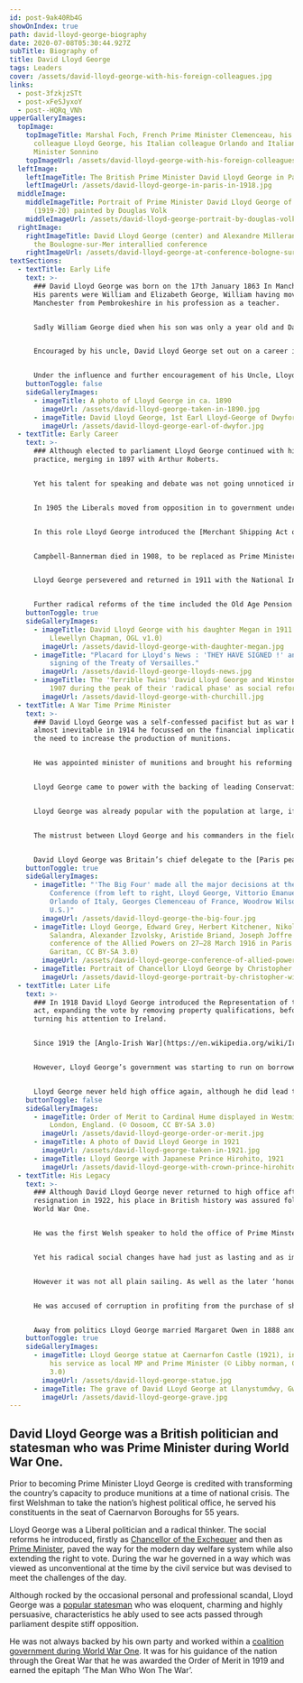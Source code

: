 ```yaml
---
id: post-9ak40Rb4G
showOnIndex: true
path: david-lloyd-george-biography
date: 2020-07-08T05:30:44.927Z
subTitle: Biography of
title: David Lloyd George
tags: Leaders
cover: /assets/david-lloyd-george-with-his-foreign-colleagues.jpg
links:
  - post-3fzkjzSTt
  - post-xFeSJyxoY
  - post--HQRq_VNh
upperGalleryImages:
  topImage:
    topImageTitle: Marshal Foch, French Prime Minister Clemenceau, his British
      colleague Lloyd George, his Italian colleague Orlando and Italian Foreign
      Minister Sonnino
    topImageUrl: /assets/david-lloyd-george-with-his-foreign-colleagues.jpg
  leftImage:
    leftImageTitle: The British Prime Minister David Lloyd George in Paris in 1918
    leftImageUrl: /assets/david-lloyd-george-in-paris-in-1918.jpg
  middleImage:
    middleImageTitle: Portrait of Prime Minister David Lloyd George of Great Britain
      (1919-20) painted by Douglas Volk
    middleImageUrl: /assets/david-lloyd-george-portrait-by-douglas-volk.jpg
  rightImage:
    rightImageTitle: David Lloyd George (center) and Alexandre Millerand (left) at
      the Boulogne-sur-Mer interallied conference
    rightImageUrl: /assets/david-lloyd-george-at-conference-bologne-sur-mer.jpg
textSections:
  - textTitle: Early Life
    text: >-
      ### David Lloyd George was born on the 17th January 1863 In Manchester.
      His parents were William and Elizabeth George, William having moved to
      Manchester from Pembrokeshire in his profession as a teacher.


      Sadly William George died when his son was only a year old and David Lloyd George’s mother took the family to live with her brother Richard Lloyd in Caernarvonshire, having been left in a state of poverty. Richard was a big influence on the young David, helping to oversee his education and although born David George, the future Prime Minister would add his uncle’s surname of Lloyd to his own.


      Encouraged by his uncle, David Lloyd George set out on a career in law at the age of 14, becoming articled in 1879 to a firm of solicitors in Porthmadoc. In 1884 David Lloyd George passed his final examinations and the following year he set up his own law practice from his Uncle’s house.


      Under the influence and further encouragement of his Uncle, Lloyd George was also developing an interest in politics and campaigned for the Liberal party in the 1885 election. Five years later in 1890 Lloyd George stood himself at a by-election for the Caernarvon Boroughs seat, where he won by a small margin to take his place in Parliament.
    buttonToggle: false
    sideGalleryImages:
      - imageTitle: A photo of Lloyd George in ca. 1890
        imageUrl: /assets/david-lloyd-george-taken-in-1890.jpg
      - imageTitle: David Lloyd George, 1st Earl Lloyd-George of Dwyfor taken in 1909
        imageUrl: /assets/david-lloyd-george-earl-of-dwyfor.jpg
  - textTitle: Early Career
    text: >-
      ### Although elected to parliament Lloyd George continued with his law
      practice, merging in 1897 with Arthur Roberts.


      Yet his talent for speaking and debate was not going unnoticed in Westminster, where he became a prominent member of the more radical side of the opposition Liberal party. He was not afraid to speak up for what he believed in and was vocal in his opposition to the war in South Africa in 1901.


      In 1905 the Liberals moved from opposition in to government under the Premiership of [Sir Henry Campbell-Bannerman](https://en.wikipedia.org/wiki/Henry_Campbell-Bannerman) and Lloyd George received his first cabinet post as President of the Board of Trade.


      In this role Lloyd George introduced the [Merchant Shipping Act of 1906](https://en.wikipedia.org/wiki/Merchant_Shipping_Act_1906) which improved food standards and accommodation through regulation for seamen. On the flip side Lloyd George also raised the Plimsoll Line which endangered lives by allowing new cargo vessels to increase capacity by 5%.


      Campbell-Bannerman died in 1908, to be replaced as Prime Minister by H.H. Asquith, with Lloyd George appointed Chancellor of the Exchequer. A year later he produced the ‘people’s budget’ which provided for social insurance, but it was rejected by the House of Lords.


      Lloyd George persevered and returned in 1911 with the National Insurance Act, introducing contributory schemes of health and unemployment insurance based on similar schemes he had seen while on a visit to Germany. It was not a universally popular scheme, but Lloyd George was a skilled parliamentarian who saw his act passed and with it the early foundations for the welfare state were laid.


      Further radical reforms of the time included the Old Age Pension Act as Lloyd George looked to improve the lot of the poor who were too old to work.
    buttonToggle: true
    sideGalleryImages:
      - imageTitle: David Lloyd George with his daughter Megan in 1911 (© Albert Henry
          Llewellyn Chapman, OGL v1.0)
        imageUrl: /assets/david-lloyd-george-with-daughter-megan.jpg
      - imageTitle: "Placard for Lloyd's News : 'THEY HAVE SIGNED !' announcing the
          signing of the Treaty of Versailles."
        imageUrl: /assets/david-lloyd-george-lloyds-news.jpg
      - imageTitle: The 'Terrible Twins' David Lloyd George and Winston Churchill in
          1907 during the peak of their 'radical phase' as social reformers.
        imageUrl: /assets/david-lloyd-george-with-churchill.jpg
  - textTitle: A War Time Prime Minister
    text: >-
      ### David Lloyd George was a self-confessed pacifist but as war became
      almost inevitable in 1914 he focussed on the financial implications and
      the need to increase the production of munitions.


      He was appointed minister of munitions and brought his reforming zeal to the problem at hand. By utilising help from big business and organised labour Lloyd George proved a huge success at his ministry and greatly contributed to eventual victory. In 1916 he was appointed secretary of war before replacing [Asquith as Prime minister](https://en.wikipedia.org/wiki/H._H._Asquith) in December of that year.


      Lloyd George came to power with the backing of leading Conservatives, with many of the main players in his own party having resigned with Asquith. He quickly trimmed the War Cabinet to 5 people under his chairmanship from the previous 23 in order to stop lengthy discussions and to make quicker decisions.


      Lloyd George was already popular with the population at large, if not the generals with whom he often disagreed with on tactics. In 1917 Lloyd George persuaded a reluctant Admiralty to employ a convoy system to help protect shipping which was bringing food in to the country, combatting the enemy submarines threatening to starve the country out of the war.


      The mistrust between Lloyd George and his commanders in the field remained, but in 1918 after the Germans nearly pushed through a successful offensive a unified allied command was formed under Marshal Ferdinand Foch. The tide of the war was soon to turn and an exhausted and defeated German army were forced to agree to the armistice in November.


      David Lloyd George was Britain’s chief delegate to the [Paris peace conference](https://en.wikipedia.org/wiki/Paris_Peace_Conference,_1919%E2%80%931920) which oversaw the drafting of the Versailles Treaty. Not surprisingly he won a huge majority at the 1918 general election, though still as head of a coalition with his Conservative partners.
    buttonToggle: true
    sideGalleryImages:
      - imageTitle: "'The Big Four' made all the major decisions at the Paris Peace
          Conference (from left to right, Lloyd George, Vittorio Emanuele
          Orlando of Italy, Georges Clemenceau of France, Woodrow Wilson of the
          U.S.)"
        imageUrl: /assets/david-lloyd-george-the-big-four.jpg
      - imageTitle: Lloyd George, Edward Grey, Herbert Kitchener, Nikola Pašić, Antonio
          Salandra, Alexander Izvolsky, Aristide Briand, Joseph Joffre at a
          conference of the Allied Powers on 27–28 March 1916 in Paris (©
          Garitan, CC BY-SA 3.0)
        imageUrl: /assets/david-lloyd-george-conference-of-allied-powers-in-paris.jpg
      - imageTitle: Portrait of Chancellor Lloyd George by Christopher Williams (1911)
        imageUrl: /assets/david-lloyd-george-portrait-by-christopher-williams.jpg
  - textTitle: Later Life
    text: >-
      ### In 1918 David Lloyd George introduced the Representation of the People
      act, expanding the vote by removing property qualifications, before
      turning his attention to Ireland.


      Since 1919 the [Anglo-Irish War](https://en.wikipedia.org/wiki/Irish_War_of_Independence) had been raging and the decision was taken to reverse a policy of repression and seek a truce. This led to the Anglo-Irish Treaty of 1921 and the creation of the Irish Free State.


      However, Lloyd George’s government was starting to run on borrowed time after an ‘honours for sale’ scandal added to increasing criticism of his foreign policy. This came to a head in the Canak incident when the Conservatives in the coalition did not agree with the position taken by Lloyd George which threatened to take Britain to war with Turkey over an area in the allied occupied territories of that country. When in October 1922 the Conservative party voted to fight the next election independently and not as a coalition, David Lloyd George resigned.


      Lloyd George never held high office again, although he did lead the Liberal party between 1926 and 1931. He continued to champion progressive causes and was offered a war cabinet post by [Winston Churchill](/winston-churchill-biography) in 1940, which he declined due to ill health. He took up a position in the House of Lords as Earl Lloyd-George of Dwyfor, but he died not long after on the 26th March 1945, a couple of months short of seeing the second world war end in Europe.
    buttonToggle: false
    sideGalleryImages:
      - imageTitle: Order of Merit to Cardinal Hume displayed in Westminster Cathedral,
          London, England. (© Oosoom, CC BY-SA 3.0)
        imageUrl: /assets/david-lloyd-george-order-or-merit.jpg
      - imageTitle: A photo of David Lloyd George in 1921
        imageUrl: /assets/david-lloyd-george-taken-in-1921.jpg
      - imageTitle: Lloyd George with Japanese Prince Hirohito, 1921
        imageUrl: /assets/david-lloyd-george-with-crown-prince-hirohito-in-1921.jpg
  - textTitle: His Legacy
    text: >-
      ### Although David Lloyd George never returned to high office after his
      resignation in 1922, his place in British history was assured following
      World War One.


      He was the first Welsh speaker to hold the office of Prime Minster and the last to date to represent the Liberal party.


      Yet his radical social changes have had just as lasting and as important an impact on Britain, including an act which allowed women to sit in the House of Commons. His raft of measures, combined with his leadership in the war, makes Lloyd George one of the most significant public figures of the 20th century.


      However it was not all plain sailing. As well as the later ‘honours for cash scandal’, Lloyd George’s political career nearly came crashing down two years before the outbreak of the first world war.


      He was accused of corruption in profiting from the purchase of shares while aware a government contract was going to be awarded to the [Marconi Company](https://en.wikipedia.org/wiki/Marconi_Company) to build wireless communication stations. He was ultimately cleared of the charge of corruption, although the parliamentary enquiry did find he had profited from his dealings.


      Away from politics Lloyd George married Margaret Owen in 1888 and they had five children. He would suffer immense personal tragedy in 1907 with the death of his daughter Mair, aged just 17 years old. His wife Margaret died in 1941 but in 1943 Lloyd George married Frances Stevenson who had become his private secretary when he was appointed Chancellor of the Exchequer.
    buttonToggle: true
    sideGalleryImages:
      - imageTitle: Lloyd George statue at Caernarfon Castle (1921), in recognition of
          his service as local MP and Prime Minister (© Libby norman, CC BY-SA
          3.0)
        imageUrl: /assets/david-lloyd-george-statue.jpg
      - imageTitle: The grave of David LLoyd George at Llanystumdwy, Gwynedd in Wales
        imageUrl: /assets/david-lloyd-george-grave.jpg
---
```

## David Lloyd George was a British politician and statesman who was Prime Minister during World War One.

Prior to becoming Prime Minister Lloyd George is credited with transforming the country’s capacity to produce munitions at a time of national crisis. The first Welshman to take the nation’s highest political office, he served his constituents in the seat of Caernarvon Boroughs for 55 years.

Lloyd George was a Liberal politician and a radical thinker. The social reforms he introduced, firstly as [Chancellor of the Exchequer](/david-lloyd-george-biography#2) and then as [Prime Minister](/david-lloyd-george-biography#3), paved the way for the modern day welfare system while also extending the right to vote. During the war he governed in a way which was viewed as unconventional at the time by the civil service but was devised to meet the challenges of the day.

Although rocked by the occasional personal and professional scandal, Lloyd George was a [popular statesman](/david-lloyd-george-biography#5) who was eloquent, charming and highly persuasive, characteristics he ably used to see acts passed through parliament despite stiff opposition.

He was not always backed by his own party and worked within a [coalition government during World War One](/david-lloyd-george-biography#3). It was for his guidance of the nation through the Great War that he was awarded the Order of Merit in 1919 and earned the epitaph ‘The Man Who Won The War’.